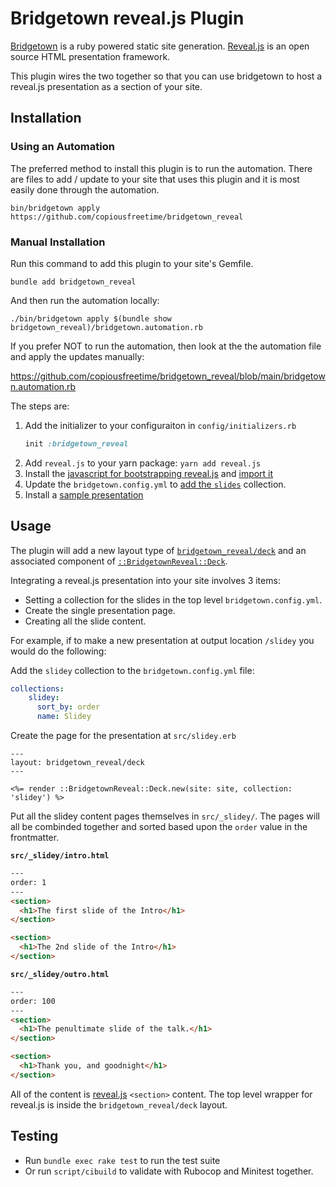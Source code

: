 # Bridgetown reveal.js Plugin

[Bridgetown](https://www.bridgetownrb.com) is a ruby powered static site
generation. [Reveal.js](https://revealjs.com) is an open source HTML
presentation framework.

This plugin wires the two together so that you can use bridgetown to host a
reveal.js presentation as a section of your site.

## Installation

### Using an Automation

The preferred method to install this plugin is to run the automation. There
are files to add / update to your site that uses this plugin and it is most
easily done through the automation.

```shell
bin/bridgetown apply https://github.com/copiousfreetime/bridgetown_reveal
```

### Manual Installation

Run this command to add this plugin to your site's Gemfile.

```shell
bundle add bridgetown_reveal
```

And then run the automation locally:

```shell
./bin/bridgetown apply $(bundle show bridgetown_reveal)/bridgetown.automation.rb
```

If you prefer NOT to run the automation, then look at the the automation file
and apply the updates manually:

<https://github.com/copiousfreetime/bridgetown_reveal/blob/main/bridgetown.automation.rb>

The steps are:

1. Add the initializer to your configuraiton in `config/initializers.rb`
    ```ruby
    init :bridgetown_reveal
    ```
2. Add `reveal.js` to your yarn package: `yarn add reveal.js`
3. Install the [javascript for bootstrapping reveal.js](https://github.com/copiousfreetime/bridgetown_reveal/blob/faec16917b99ae9646c771b7fb23c2c73a75b5db/bridgetown.automation.rb#L9-L49) and [import it](https://github.com/copiousfreetime/bridgetown_reveal/blob/faec16917b99ae9646c771b7fb23c2c73a75b5db/bridgetown.automation.rb#L56)
4. Update the `bridgetown.config.yml` to [add the `slides`](https://github.com/copiousfreetime/bridgetown_reveal/blob/faec16917b99ae9646c771b7fb23c2c73a75b5db/bridgetown.automation.rb#L63-L67) collection.
5. Install a [sample presentation](https://github.com/copiousfreetime/bridgetown_reveal/blob/faec16917b99ae9646c771b7fb23c2c73a75b5db/bridgetown.automation.rb#L71-L109)

## Usage

The plugin will add a new layout type of [`bridgetown_reveal/deck`](./layouts/bridgetown_reveal/deck.erb) and an
associated component of [`::BridgetownReveal::Deck`](./components/bridgetown_reveal/deck.rb).

Integrating a reveal.js presentation into your site involves 3 items:

- Setting a collection for the slides in the top level `bridgetown.config.yml`.
- Create the single presentation page.
- Creating all the slide content.

For example, if to make a new presentation at output location `/slidey` you
would do the following:

Add the `slidey` collection to the `bridgetown.config.yml` file:

```yaml
collections:
    slidey:
      sort_by: order
      name: Slidey
```

Create the page for the presentation at `src/slidey.erb`

```erb
---
layout: bridgetown_reveal/deck
---

<%= render ::BridgetownReveal::Deck.new(site: site, collection: 'slidey') %>
```

Put all the slidey content pages themselves in `src/_slidey/`. The pages will all be
combinded together and sorted based upon the `order` value in the frontmatter.

**`src/_slidey/intro.html`**
```html
---
order: 1
---
<section>
  <h1>The first slide of the Intro</h1>
</section>

<section>
  <h1>The 2nd slide of the Intro</h1>
</section>
```

**`src/_slidey/outro.html`**
```html
---
order: 100
---
<section>
  <h1>The penultimate slide of the talk.</h1>
</section>

<section>
  <h1>Thank you, and goodnight</h1>
</section>
```

All of the content is [reveal.js](https://revealjs.com) `<section>` content. The
top level wrapper for reveal.js is inside the `bridgetown_reveal/deck` layout.

## Testing

* Run `bundle exec rake test` to run the test suite
* Or run `script/cibuild` to validate with Rubocop and Minitest together.

